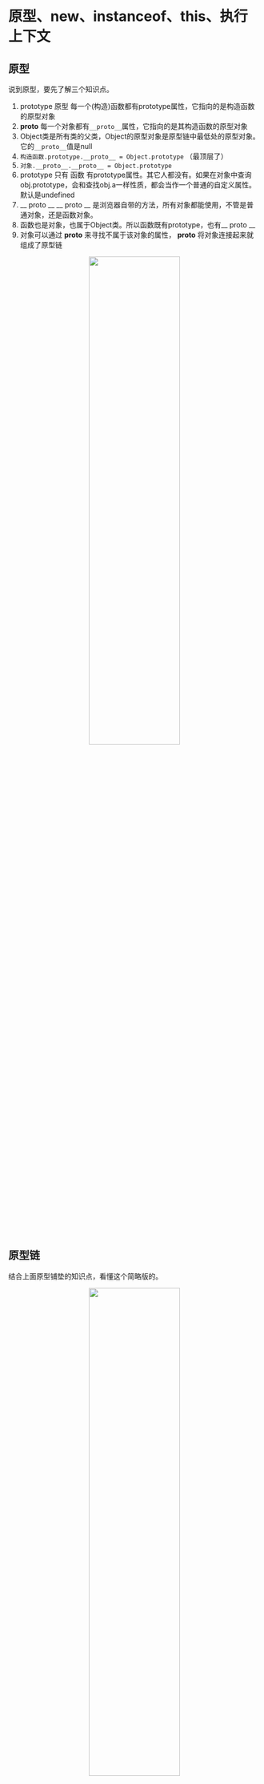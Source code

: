 # 原型、new、instanceof、this、执行上下文
## 原型
说到原型，要先了解三个知识点。
1. prototype 原型
每一个(构造)函数都有prototype属性，它指向的是构造函数的原型对象
2. __proto__
每一个对象都有`__proto__`属性，它指向的是其构造函数的原型对象
3. Object类是所有类的父类，Object的原型对象是原型链中最低处的原型对象。它的`__proto__`值是null
4. `构造函数.prototype.__proto__ = Object.prototype` （最顶层了）
5. `对象.__proto__.__proto__ = Object.prototype`
6. prototype
只有 函数 有prototype属性。其它人都没有。如果在对象中查询obj.prototype，会和查找obj.a一样性质，都会当作一个普通的自定义属性。默认是undefined
7. __ proto __
__ proto __ 是浏览器自带的方法，所有对象都能使用，不管是普通对象，还是函数对象。
8. 函数也是对象，也属于Object类。所以函数既有prototype，也有__ proto __
7. 对象可以通过 __proto__ 来寻找不属于该对象的属性， __proto__ 将对象连接起来就组成了原型链
    
<div align=center>    
<img src="https://p3-juejin.byteimg.com/tos-cn-i-k3u1fbpfcp/9f5444e71c4849f08e924d7a5633f4ff~tplv-k3u1fbpfcp-zoom-1.image" width="60%" height="50%"/>    
</div>    
    
## 原型链
    
结合上面原型铺垫的知识点，看懂这个简略版的。
<div align=center>    
<img src="https://p3-juejin.byteimg.com/tos-cn-i-k3u1fbpfcp/8daee1b227ff41b8921bab8f1095a54d~tplv-k3u1fbpfcp-zoom-1.image" width="60%" height="50%"/>    
</div>    
    
下面这个图是最全面的
<div align=center>    
<img src="https://p3-juejin.byteimg.com/tos-cn-i-k3u1fbpfcp/079c5c379cc84a2696367f26cdcae1dd~tplv-k3u1fbpfcp-zoom-1.image" width="60%" height="50%"/>    
</div>    
    
## new 的调用过程发生了什么？
首先知道一点: new 调用的函数就是构造函数
new 调用构造函数生成一个对象需要四个过程：
1. 在构造函数内部创建一个空对象A
2. 将空对象的__proto__属性链接到构造函数的prototype对象上
3. 将构造函数的this绑定为对象A
4. 返回新对象A
```js
function Foo() {    
  // 1.在构造函数内部生成一个空对象A
  let A = {}    
  // 2.将空对象A的__proto__链接到prototype对象上.    
  let Con = [].shift.call([arguments]) // 要先获取到构造函数。这里看不懂可以先跳过，后面有解释
  A.__proto__ = Con.prototype
  // 3.将构造函数的this绑定为对象A
  let resutl = Con.apply(A, arguments)    
  // 4.返回新对象.（确保返回的是一个对象）
  return typeof result === 'object' ? result : A
}    
    
let obj1 = new Foo() // 用new调用构造函数Foo生成一个对象。
```    
解释`[].shift.call([arguments])`:    
[].shift 就是数组shift方法，获取数组的第一项。在没有传入参数的情况下，arguments的第一项callee就是其构造函数。callee是被调用函数的意思（在这里指被new调用的构造函数）。
call方法是用来绑定this的。这`[].shift.call([arguments])`一整句的意思就是用arguments来执行[].shift的逻辑。
![](https://cdn.jsdelivr.net/gh/jsdevin/imgBed/img/202206030059242.png)    
![](https://cdn.jsdelivr.net/gh/jsdevin/imgBed/img/202206030101687.png)    
    
**优先级的问题：new Foo() 的优先级⼤于 new Foo**    
```js
function Foo() {    
 return this;     
}    
Foo.getName = function () {    
 console.log('1');    
};    
Foo.prototype.getName = function () {    
 console.log('2');    
};    
new Foo.getName(); // -> 1
new Foo().getName(); // -> 2
```    
解释：对于第⼀个函数来说，先执⾏了 `Foo.getName()` ，所以结果为 1；对于后者来说，先执⾏new Foo() 产⽣了⼀个实例，然后实例__proto__通过原型链找到了 Foo 上的 getName 函数，所以结果为 2。
    
## instanceof
instanceof 运算符用于检测构造函数的 prototype 属性是否出现在某个实例对象的原型链上。
换句话说，instanceof是用来检测对象是属于哪种内置类型的。
```js
// 例子：
function Car(make, model, year) {    
  this.make = make;    
  this.model = model;    
  this.year = year;    
}    
const auto = new Car('Honda', 'Accord', 1998);    
    
console.log(auto instanceof Car); // true
    
console.log(auto instanceof Object); // true
```    
    
手写instanceof: 先获取instanceof右边的对象A，然后获取它的prototype对象B，再获取instanceof左边的实例对象的__proto__值C，判断B和C是否相等，如果不相等就继续后去C的__proto__值
```js
function instanceof(left, right) {    
  // 先获取右边对象的prototype对象
  let prototype = right.prototype
  // 然后获取左边实例对象的__proto__值
  let left = left.__proto__
  while(1) {    
    if(left === null) { // 原型链搜索到底都没有和对象B相等，证明被检测对象不属于给定的内置类型
      return false
    }    
    if(left == prototype) {    
      return true
    }    
    left = left.__proto__
  }    
}    
```    
    
## 怎么判断this的值？
this的值有四种绑定规则，分别是默认绑定、隐式绑定、显式绑定、new绑定
1. 默认绑定规则：当独立函数`如foo()、fn()`调用时，不管调用语句在哪个位置，this的值都会绑定为window
2. 隐式绑定规则：当函数由对象来调用时，this的值就绑定为对象。`obj.foo()`的this值绑定的是obj
3. 显式绑定规则：call()、apply()、bind()    
4. new 绑定规则: this绑定的是构造函数内部生成的对象A。（在new调用过程的第三步进行绑定）
特殊的this绑定值： setTimeOut()函数的this绑定的是window，forEach(()=>{}, **this值**)可以通过第二个参数绑定this
[有关this的详细解析请看这里](https://github.com/jsdevin/Study-notes/blob/main/04-JS%E9%AB%98%E7%BA%A7/%E7%AC%AC04%E3%80%8105%E8%8A%82%20this%E6%8C%87%E5%90%91.md)    
    
## 执行上下文-JS代码执行原理详解
    
### GO
    
在执行代码之前，js引擎会先在堆内存中创建一个全局对象Global Object。它是整个页面的最外面层，是该页面所有对象的父类。
    
GO中会包含一些js内置的大类，比如Array、Date、String、Number等等
    
因为GO是该页面的最外层，所有它的this指向是指向自己本身的。所以GO有一个window属性，属性值是其本身。
    
<!-- ![](https://p3-juejin.byteimg.com/tos-cn-i-k3u1fbpfcp/443dbb94ee914d56b8a74d02e93573b3~tplv-k3u1fbpfcp-zoom-1.image) -->    
<div align=center>    
<img src="https://cdn.jsdelivr.net/gh/DevinLin000/imgBed/img/20220105000751.png" width="60%" height="50%"/>    
</div>    
    
### ECS
    
在js引擎内部有一个执行上下文栈Execution Context Stack，它是用来执行代码的，整个页面所有的代码都将在ECS中执行，也就是说，ECS执行的是全局代码块Global Execution Centext.    
    
### GEC
    
全局代码块GEC由两部分组成。
    
第一部分是 在代码执行前，在parse转成AST的过程中，会将全局定义的变量、函数等加入到GO中，但是不会赋值，这个过程也称为变量的作用域提升。
    
第二部分是 在代码执行中，对变量赋值，对函数执行。
    
#### GEC被放入ECS中
    
<div align=center>    
<img src="https://cdn.jsdelivr.net/gh/DevinLin000/imgBed/img/20220105000824.png" width="60%" height="50%"/>    
</div>    
    
#### GEC开始执行代码
    
<div align=center>    
<img src="https://cdn.jsdelivr.net/gh/DevinLin000/imgBed/img/20220105000846.png" width="60%" height="50%"/>    
</div>    
    
#### 遇到函数如何执行  → FEC
    
在执行过程中遇到函数时，会根据函数体创建一个函数执行上下文Functional Execution Context , 并且压入Stack中。
    
##### FEC由三部分组成
    
第一部分：AO。 在函数解析成为AST树结构时，会创建一个Activation Object，AO中包含形参、arguments、函数定义和指向函数对象、定义的变量。
    
第二部分：作用域链。由VO（在函数中就是AO对象）和父级VO组成，查找时会一层层查找；
    
第三部分：this绑定的值。
    
<div align=center>    
<img src="https://cdn.jsdelivr.net/gh/DevinLin000/imgBed/img/20220105000907.png" width="60%" height="50%"/>    
</div>    
    
##### FEC被放入到ECS中
    
<div align=center>    
<img src="https://cdn.jsdelivr.net/gh/DevinLin000/imgBed/img/20220105000936.png" width="60%" height="50%"/>    
</div>    
    
##### FEC开始执行代码
    
<div align=center>    
<img src="https://cdn.jsdelivr.net/gh/DevinLin000/imgBed/img/20220105000954.png" width="60%" height="50%"/>    
</div>    
    
### js代码执行原理总结
js引擎在代码执行前会在堆内存中创建一个初始化全局对象GO（GO有三个特点）。js引擎中有一个执行上下文栈ECS , ECS中执行的是全局代码块，全局代码块为了执行会创建一个全局执行上下文GEC，GEC会被放入到ECS中执行（GEC被放入到ECS中包含两部分内容）。GEC在ECS执行的过程中，如果遇到执行函数，会先根据函数体创建一个函数执行上下文FEC（FEC由三部分组成），然后将FEC压入ECS中执行。
    
    